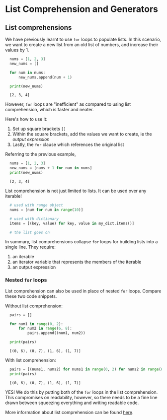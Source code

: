 # List Comprehension and Generators

## List comprehensions

We have previously learnt to use `for` loops to populate lists. In this scenario, we
want to create a new list from an old list of numbers, and increase their values by 1.

```python
  nums = [1, 2, 3]
  new_nums = []

  for num in nums:
      new_nums.append(num + 1)

  print(new_nums)
```

```console
  [2, 3, 4]
```

However, `for` loops are "inefficient" as compared to using list comprehension, which
is faster and neater.

Here's how to use it:

1. Set up square brackets `[]`
2. Within the square brackets, add the values we want to create, ie the *output expression*
3. Lastly, the `for` clause which references the original list

Referring to the previous example,

```python
  nums = [1, 2, 3]
  new_nums = [nums + 1 for num in nums]
  print(new_nums)
```

```console
  [2, 3, 4]
```

List comprehension is not just limited to lists. It can be used over any iterable!

```python
  # used with range object
  nums = [num for num in range(10)]

  # used with dictionary
  items = [(key, value) for key, value in my_dict.items()]

  # the list goes on
```

In summary, list comprehensions collapse `for` loops for building lists into a single line.
They require:

1. an iterable
2. an iterator variable that represents the members of the iterable
3. an output expression

### Nested `for` loops

List comprehension can also be used in place of nested `for` loops. Compare these two code
snippets.

Without list comprehension:

```python
  pairs = []

  for num1 in range(0, 2):
      for num2 in range(6, 8):
          pairs.append((num1, num2))

  print(pairs)
```

```console
  [(0, 6), (0, 7), (1, 6), (1, 7)]
```

With list comprehension:

```python
  pairs = [(nums1, nums2) for nums1 in range(0, 2) for nums2 in range(6, 8)]
  print(pairs)
```

```console
  [(0, 6), (0, 7), (1, 6), (1, 7)]
```

YES! We do this by putting both of the `for` loops in the list comprehension. This
compromises on readability, however, so there needs to be a fine line drawn between squeezing
everything and writing readable code.

More information about list comprehension can be found
[here](https://pythonexamples.org/python-list-comprehension-multiple-if-conditions/).
